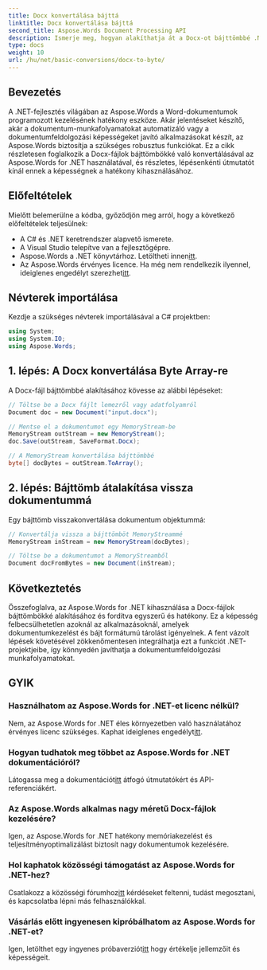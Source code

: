 ```yaml
---
title: Docx konvertálása bájttá
linktitle: Docx konvertálása bájttá
second_title: Aspose.Words Document Processing API
description: Ismerje meg, hogyan alakíthatja át a Docx-ot bájttömbbé .NET-ben az Aspose.Words használatával a hatékony dokumentumfeldolgozás érdekében. Lépésről lépésre útmutató mellékelve.
type: docs
weight: 10
url: /hu/net/basic-conversions/docx-to-byte/
---
```

## Bevezetés

A .NET-fejlesztés világában az Aspose.Words a Word-dokumentumok programozott kezelésének hatékony eszköze. Akár jelentéseket készítő, akár a dokumentum-munkafolyamatokat automatizáló vagy a dokumentumfeldolgozási képességeket javító alkalmazásokat készít, az Aspose.Words biztosítja a szükséges robusztus funkciókat. Ez a cikk részletesen foglalkozik a Docx-fájlok bájttömbökké való konvertálásával az Aspose.Words for .NET használatával, és részletes, lépésenkénti útmutatót kínál ennek a képességnek a hatékony kihasználásához.

## Előfeltételek

Mielőtt belemerülne a kódba, győződjön meg arról, hogy a következő előfeltételek teljesülnek:
- A C# és .NET keretrendszer alapvető ismerete.
- A Visual Studio telepítve van a fejlesztőgépre.
-  Aspose.Words a .NET könyvtárhoz. Letöltheti innen[itt](https://releases.aspose.com/words/net/).
-  Az Aspose.Words érvényes licence. Ha még nem rendelkezik ilyennel, ideiglenes engedélyt szerezhet[itt](https://purchase.aspose.com/temporary-license/).

## Névterek importálása

Kezdje a szükséges névterek importálásával a C# projektben:
```csharp
using System;
using System.IO;
using Aspose.Words;
```

## 1. lépés: A Docx konvertálása Byte Array-re

A Docx-fájl bájttömbbé alakításához kövesse az alábbi lépéseket:
```csharp
// Töltse be a Docx fájlt lemezről vagy adatfolyamról
Document doc = new Document("input.docx");

// Mentse el a dokumentumot egy MemoryStream-be
MemoryStream outStream = new MemoryStream();
doc.Save(outStream, SaveFormat.Docx);

// A MemoryStream konvertálása bájttömbbé
byte[] docBytes = outStream.ToArray();
```

## 2. lépés: Bájttömb átalakítása vissza dokumentummá

Egy bájttömb visszakonvertálása dokumentum objektummá:
```csharp
// Konvertálja vissza a bájttömböt MemoryStreammé
MemoryStream inStream = new MemoryStream(docBytes);

// Töltse be a dokumentumot a MemoryStreamből
Document docFromBytes = new Document(inStream);
```

## Következtetés

Összefoglalva, az Aspose.Words for .NET kihasználása a Docx-fájlok bájttömbökké alakításához és fordítva egyszerű és hatékony. Ez a képesség felbecsülhetetlen azoknál az alkalmazásoknál, amelyek dokumentumkezelést és bájt formátumú tárolást igényelnek. A fent vázolt lépések követésével zökkenőmentesen integrálhatja ezt a funkciót .NET-projektjeibe, így könnyedén javíthatja a dokumentumfeldolgozási munkafolyamatokat.

## GYIK

### Használhatom az Aspose.Words for .NET-et licenc nélkül?
Nem, az Aspose.Words for .NET éles környezetben való használatához érvényes licenc szükséges. Kaphat ideiglenes engedélyt[itt](https://purchase.aspose.com/temporary-license/).

### Hogyan tudhatok meg többet az Aspose.Words for .NET dokumentációról?
 Látogassa meg a dokumentációt[itt](https://reference.aspose.com/words/net/) átfogó útmutatókért és API-referenciákért.

### Az Aspose.Words alkalmas nagy méretű Docx-fájlok kezelésére?
Igen, az Aspose.Words for .NET hatékony memóriakezelést és teljesítményoptimalizálást biztosít nagy dokumentumok kezelésére.

### Hol kaphatok közösségi támogatást az Aspose.Words for .NET-hez?
 Csatlakozz a közösségi fórumhoz[itt](https://forum.aspose.com/c/words/8) kérdéseket feltenni, tudást megosztani, és kapcsolatba lépni más felhasználókkal.

### Vásárlás előtt ingyenesen kipróbálhatom az Aspose.Words for .NET-et?
 Igen, letölthet egy ingyenes próbaverziót[itt](https://releases.aspose.com/) hogy értékelje jellemzőit és képességeit.
